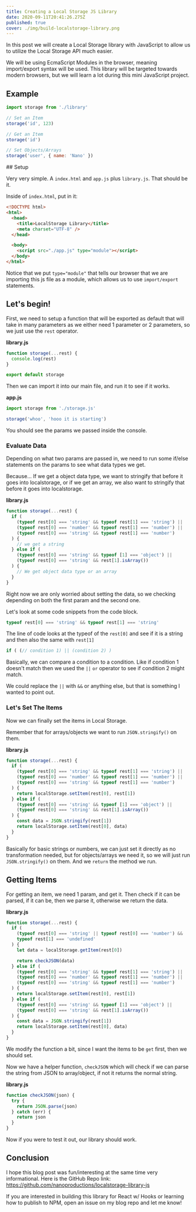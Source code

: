 ```yaml
---
title: Creating a Local Storage JS Library
date: 2020-09-11T20:41:26.275Z
published: true
cover: ./img/build-localstorage-library.png
---
```


In this post we will create a Local Storage library with JavaScript to allow us to utilize the Local Storage API much easier.

We will be using EcmaScript Modules in the browser, meaning import/export syntax will be used. This library will be targeted towards modern browsers, but we will learn a lot during this mini JavaScript project.

## Example

```js
import storage from './library'

// Set an Item
storage('id', 123)

// Get an Item
storage('id')

// Set Objects/Arrays
storage('user', { name: 'Nano' })
```

\## Setup

Very very simple. A `index.html` and `app.js` plus `library.js`. That should be it.

Inside of `index.html`, put in it:

```html
<!DOCTYPE html>
<html>
  <head>
    <title>LocalStorage Library</title>
    <meta charset="UTF-8" />
  </head>

  <body>
    <script src="./app.js" type="module"></script>
  </body>
</html>
```

Notice that we put `type="module"` that tells our browser that we are importing this js file as a module, which allows us to use `import/export` statements.

## Let's begin!

First, we need to setup a function that will be exported as default that will take in many parameters as we either need 1 parameter or 2 parameters, so we just use the `rest` operator.

**library.js**

```js
function storage(...rest) {
  console.log(rest)
}

export default storage
```

Then we can import it into our main file, and run it to see if it works.

**app.js**

```js
import storage from './storage.js'

storage('whoo', 'hooo it is starting')
```

You should see the params we passed inside the console.

### Evaluate Data

Depending on what two params are passed in, we need to run some if/else statements on the params to see what data types we get.

Because...
If we get a object data type, we want to stringify that before it goes into localstorage, or if we get an array, we also want to stringify that before it goes into localstorage.

**library.js**

```js
function storage(...rest) {
  if (
    (typeof rest[0] === 'string' && typeof rest[1] === 'string') ||
    (typeof rest[0] === 'number' && typeof rest[1] === 'number') ||
    (typeof rest[0] === 'string' && typeof rest[1] === 'number')
  ) {
    // we get a string
  } else if (
    (typeof rest[0] === 'string' && typeof [1] === 'object') ||
    (typeof rest[0] === 'string' && rest[1].isArray())
  ) {
    // We get object data type or an array
  }
}
```

Right now we are only worried about setting the data, so we checking depending on both the first param and the second one.

Let's look at some code snippets from the code block.

```js
typeof rest[0] === 'string' && typeof rest[1] === 'string'
```

The line of code looks at the typeof of the `rest[0]` and see if it is a string and then also the same with `rest[1]`

```js
if ( (// condition 1) || (condition 2) )
```

Basically, we can compare a condition to a condition. Like if condition 1 doesn't match then we used the `||` `or` operator to see if condition 2 might match.

We could replace the `||` with `&&` or anything else, but that is something I wanted to point out.

### Let's Set The Items

Now we can finally set the items in Local Storage.

Remember that for arrays/objects we want to run `JSON.stringify()` on them.

**library.js**

```js
function storage(...rest) {
  if (
    (typeof rest[0] === 'string' && typeof rest[1] === 'string') ||
    (typeof rest[0] === 'number' && typeof rest[1] === 'number') ||
    (typeof rest[0] === 'string' && typeof rest[1] === 'number')
  ) {
    return localStorage.setItem(rest[0], rest[1])
  } else if (
    (typeof rest[0] === 'string' && typeof [1] === 'object') ||
    (typeof rest[0] === 'string' && rest[1].isArray())
  ) {
    const data = JSON.stringify(rest[1])
    return localStorage.setItem(rest[0], data)
  }
}
```

Basically for basic strings or numbers, we can just set it directly as no transformation needed, but for objects/arrays we need it, so we will just run `JSON.stringify()` on them. And we `return` the method we run.

## Getting Items

For getting an item, we need 1 param, and get it. Then check if it can be parsed, if it can be, then we parse it, otherwise we return the data.

**library.js**

```js
function storage(...rest) {
  if (
    (typeof rest[0] === 'string' || typeof rest[0] === 'number') &&
    typeof rest[1] === 'undefined'
  ) {
    let data = localStorage.getItem(rest[0])

    return checkJSON(data)
  } else if (
    (typeof rest[0] === 'string' && typeof rest[1] === 'string') ||
    (typeof rest[0] === 'number' && typeof rest[1] === 'number') ||
    (typeof rest[0] === 'string' && typeof rest[1] === 'number')
  ) {
    return localStorage.setItem(rest[0], rest[1])
  } else if (
    (typeof rest[0] === 'string' && typeof [1] === 'object') ||
    (typeof rest[0] === 'string' && rest[1].isArray())
  ) {
    const data = JSON.stringify(rest[1])
    return localStorage.setItem(rest[0], data)
  }
}
```

We modify the function a bit, since I want the items to be `get` first, then we should set.

Now we have a helper function, `checkJSON` which will check if we can parse the string from JSON to array/object, if not it returns the normal string.

**library.js**

```js
function checkJSON(json) {
  try {
    return JSON.parse(json)
  } catch (err) {
    return json
  }
}
```

Now if you were to test it out, our library should work.

## Conclusion

I hope this blog post was fun/interesting at the same time very informational. Here is the GitHub Repo link: https://github.com/nanoproductions/localstorage-library-js

If you are interested in building this library for React w/ Hooks or learning how to publish to NPM, open an issue on my blog repo and let me know!
